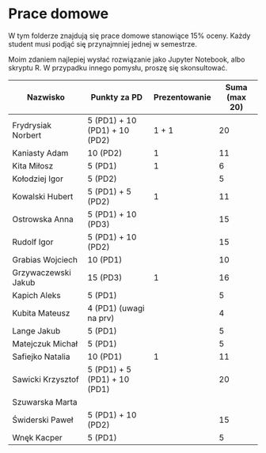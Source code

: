 # Prace domowe

W tym folderze znajdują się prace domowe stanowiące 15% oceny. Każdy student musi podjąć się przynajmniej jednej w semestrze.

Moim zdaniem najlepiej wysłać rozwiązanie jako Jupyter Notebook, albo skryptu R. W przypadku innego pomysłu, proszę się skonsultować.


|        Nazwisko        |Punkty za PD                       | Prezentowanie  | Suma (max 20) |
|-------------------------------|-----------------------------|-------------------|------------------|
|Frydrysiak	Norbert     | 5 (PD1) + 10 (PD1) + 10 (PD2) | 1 + 1 | 20 |
|	Kaniasty	Adam    | 10 (PD2) | 1 | 11 |
|Kita	Miłosz          | 5 (PD1) | 1 | 6 |
|Kołodziej	Igor        | 5 (PD2) || 5 |
|Kowalski	Hubert      | 5 (PD1) + 5 (PD2) | 1 | 11 |
|Ostrowska	Anna        | 5 (PD1) + 10 (PD3) || 15 |
|Rudolf	Igor            | 5 (PD1) + 10 (PD2) || 15 |
|	Grabias	Wojciech    | 10 (PD1) || 10 |
|Grzywaczewski	Jakub   | 15 (PD3) | 1 | 16 |
|Kapich	Aleks           | 5 (PD1) || 5 |
|Kubita	Mateusz         | 4 (PD1) (uwagi na prv) || 4 |
|Lange	Jakub           | 5 (PD1) || 5 |
|Matejczuk	Michał      | 5 (PD1) || 5 |
|	Safiejko	Natalia | 10 (PD1) | 1 | 11 |
|	Sawicki	Krzysztof   | 5 (PD1) + 5 (PD1) + 10 (PD1) || 20 |
|Szuwarska	Marta       ||||
|	Świderski	Paweł   | 5 (PD1) + 10 (PD2) || 15 |
|Wnęk	Kacper          | 5 (PD1) || 5 |

